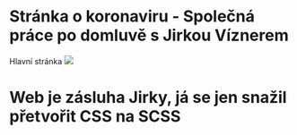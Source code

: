 # Stránka o koronaviru - Společná práce po domluvě s Jirkou Víznerem
Hlavní stránka
![](side1.png)

# Web je zásluha Jirky, já se jen snažil přetvořit CSS na SCSS
